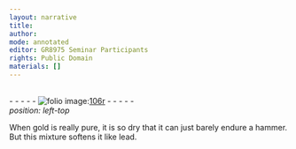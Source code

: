 ```yaml
---
layout: narrative
title: 
author:
mode: annotated
editor: GR8975 Seminar Participants
rights: Public Domain
materials: []
---
```


 <br/>- - - - - <a href="http://gallica.bnf.fr/ark:/12148/btv1b10500001g/f217.image"><img src="../assets/photo-icon.png" alt="folio image: " style="display:inline-block; margin-bottom:-3px;"/>106r</a> - - - - - <br/> 
*position: left-top*

 When gold is really pure, it is so dry that it can just barely endure a hammer. But this mixture softens it like lead. 
 